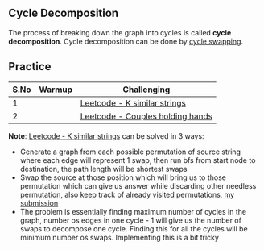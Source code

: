 ## Cycle Decomposition

The process of breaking down the graph into cycles is called **cycle decomposition**. Cycle decomposition can be done by [cycle swapping](https://leetcode.com/problems/couples-holding-hands/discuss/113362/JavaC%2B%2B-O(N)-solution-using-cyclic-swapping).

## Practice

| **S.No** | **Warmup** | **Challenging**                                                                          |
| -------- | ---------- | ---------------------------------------------------------------------------------------- |
| 1        |            | [Leetcode - K similar strings](https://leetcode.com/problems/k-similar-strings)          |
| 2        |            | [Leetcode - Couples holding hands](https://leetcode.com/problems/couples-holding-hands/) |

**Note**: [Leetcode - K similar strings](https://leetcode.com/problems/k-similar-strings) can be solved in 3 ways:

- Generate a graph from each possible permutation of source string where each edge will represent 1 swap, then run bfs from start node to destination, the path length will be shortest swaps
- Swap the source at those position which will bring us to those permutation which can give us answer while discarding other needless permutation, also keep track of already visited permutations, [my submission](https://leetcode.com/submissions/detail/678713606/)
- The problem is essentially finding maximum number of cycles in the graph, number os edges in one cycle - 1 will give us the number of swaps to decompose one cycle. Finding this for all the cycles will be minimum number os swaps. Implementing this is a bit tricky
